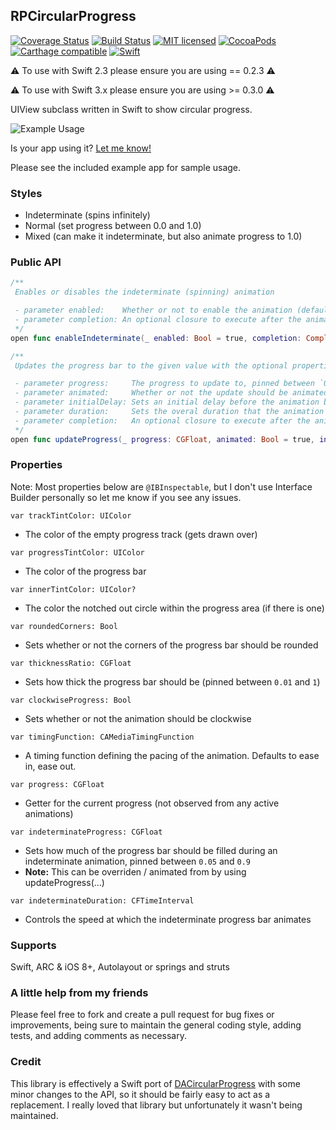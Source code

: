 ## RPCircularProgress

[![Coverage Status](https://coveralls.io/repos/github/iwasrobbed/RPCircularProgress/badge.svg?branch=master)](https://coveralls.io/github/iwasrobbed/RPCircularProgress?branch=master)
[![Build Status](https://travis-ci.org/iwasrobbed/RPCircularProgress.svg?branch=master)](https://travis-ci.org/iwasrobbed/RPCircularProgress)
[![MIT licensed](https://img.shields.io/badge/license-MIT-blue.svg)](https://github.com/iwasrobbed/RPCircularProgress/blob/master/LICENSE)
[![CocoaPods](https://img.shields.io/cocoapods/v/RPCircularProgress.svg?maxAge=2592000)]()
[![Carthage compatible](https://img.shields.io/badge/Carthage-compatible-4BC51D.svg?style=flat)](https://github.com/Carthage/Carthage)
[![Swift](https://img.shields.io/badge/language-Swift-blue.svg)](https://swift.org)

⚠️ To use with Swift 2.3 please ensure you are using == 0.2.3 ⚠️

⚠️ To use with Swift 3.x please ensure you are using >= 0.3.0 ⚠️

UIView subclass written in Swift to show circular progress. 

![Example Usage](ohhai.gif)

Is your app using it? [Let me know!](mailto:rob@desideratalabs.co)

Please see the included example app for sample usage.

### Styles

* Indeterminate (spins infinitely)
* Normal (set progress between 0.0 and 1.0)
* Mixed (can make it indeterminate, but also animate progress to 1.0)

### Public API

```swift
/**
 Enables or disables the indeterminate (spinning) animation

 - parameter enabled:    Whether or not to enable the animation (defaults to `true`)
 - parameter completion: An optional closure to execute after the animation completes
 */
open func enableIndeterminate(_ enabled: Bool = true, completion: CompletionBlock? = nil) {}
```

```swift
/**
 Updates the progress bar to the given value with the optional properties

 - parameter progress:     The progress to update to, pinned between `0` and `1`
 - parameter animated:     Whether or not the update should be animated (defaults to `true`)
 - parameter initialDelay: Sets an initial delay before the animation begins
 - parameter duration:     Sets the overal duration that the animation should complete within
 - parameter completion:   An optional closure to execute after the animation completes
 */
open func updateProgress(_ progress: CGFloat, animated: Bool = true, initialDelay: CFTimeInterval = 0, duration: CFTimeInterval? = nil, completion: CompletionBlock? = nil) {}
```

### Properties

Note: Most properties below are `@IBInspectable`, but I don't use Interface Builder personally so let me know if you see any issues.

`var trackTintColor: UIColor`
* The color of the empty progress track (gets drawn over)

`var progressTintColor: UIColor`
* The color of the progress bar

`var innerTintColor: UIColor?`
* The color the notched out circle within the progress area (if there is one)

`var roundedCorners: Bool`
* Sets whether or not the corners of the progress bar should be rounded

`var thicknessRatio: CGFloat`
* Sets how thick the progress bar should be (pinned between `0.01` and `1`)

`var clockwiseProgress: Bool`
* Sets whether or not the animation should be clockwise

`var timingFunction: CAMediaTimingFunction`
* A timing function defining the pacing of the animation. Defaults to ease in, ease out.

`var progress: CGFloat`
* Getter for the current progress (not observed from any active animations)

`var indeterminateProgress: CGFloat`
* Sets how much of the progress bar should be filled during an indeterminate animation, pinned between `0.05` and `0.9`
* **Note:** This can be overriden / animated from by using updateProgress(...)

`var indeterminateDuration: CFTimeInterval`
* Controls the speed at which the indeterminate progress bar animates

### Supports
Swift, ARC & iOS 8+, Autolayout or springs and struts

### A little help from my friends
Please feel free to fork and create a pull request for bug fixes or improvements, being sure to maintain the general coding style, adding tests, and adding comments as necessary.

### Credit
This library is effectively a Swift port of [DACircularProgress](https://github.com/danielamitay/DACircularProgress) with some minor changes to the API, so it should be fairly easy to act as a replacement. I really loved that library but unfortunately it wasn't being maintained.
